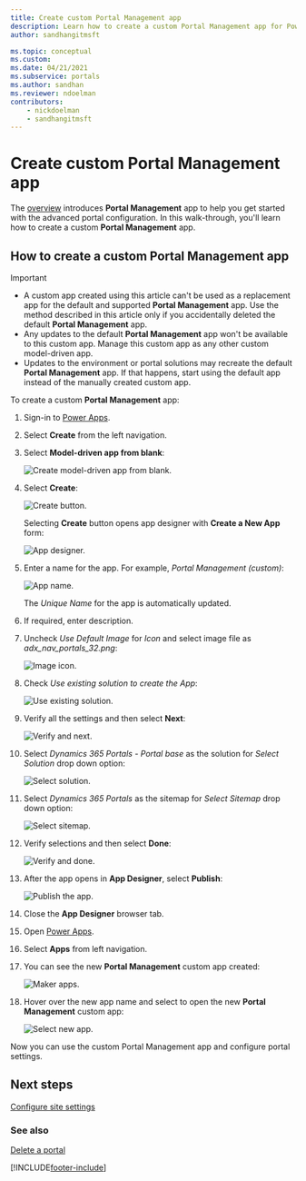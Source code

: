 ```yaml
---
title: Create custom Portal Management app
description: Learn how to create a custom Portal Management app for Power Apps portal.
author: sandhangitmsft

ms.topic: conceptual
ms.custom: 
ms.date: 04/21/2021
ms.subservice: portals
ms.author: sandhan
ms.reviewer: ndoelman
contributors:
    - nickdoelman
    - sandhangitmsft
---
```


# Create custom Portal Management app

The [overview](configure-portal.md) introduces **Portal Management** app to help you get started with the advanced portal configuration. In this walk-through, you'll learn how to create a custom **Portal Management** app.

## How to create a custom Portal Management app

> [!IMPORTANT]
> - A custom app created using this article can't be used as a replacement app for the default and supported **Portal Management** app. Use the method described in this article only if you accidentally deleted the default **Portal Management** app.
> - Any updates to the default **Portal Management** app won't be available to this custom app. Manage this custom app as any other custom model-driven app.
> - Updates to the environment or portal solutions may recreate the default **Portal Management** app. If that happens, start using the default app instead of the manually created custom app.

To create a custom **Portal Management** app:

1. Sign-in to [Power Apps](https://make.powerapps.com).

1. Select **Create** from the left navigation.

1. Select **Model-driven app from blank**:

    ![Create model-driven app from blank.](media/create-model-driven-app.png)

1. Select **Create**:

    ![Create button.](media/create-button.png)

    Selecting **Create** button opens app designer with **Create a New App** form:

    ![App designer.](media/app-designer.png)

1. Enter a name for the app. For example, *Portal Management (custom)*:

    ![App name.](media/app-name.png)

    The *Unique Name* for the app is automatically updated. 

1. If required, enter description.

1. Uncheck *Use Default Image* for *Icon* and select image file as *adx_nav_portals_32.png*:

    ![Image icon.](media/icon.png)

1. Check *Use existing solution to create the App*:

    ![Use existing solution.](media/use-existing-solution.png)

1. Verify all the settings and then select **Next**:

    ![Verify and next.](media/verify-next.png)

1. Select *Dynamics 365 Portals - Portal base* as the solution for *Select Solution* drop down option:

    ![Select solution.](media/select-solution.png)

1. Select *Dynamics 365 Portals* as the sitemap for *Select Sitemap* drop down option:

    ![Select sitemap.](media/select-sitemap.png)

1. Verify selections and then select **Done**:

    ![Verify and done.](media/verify-done.png)

1. After the app opens in **App Designer**, select **Publish**:

    ![Publish the app.](media/publish.png)

1. Close the **App Designer** browser tab.

1. Open [Power Apps](https://make.powerapps.com).

1. Select **Apps** from left navigation.

1. You can see the new **Portal Management** custom app created:

    ![Maker apps.](media/maker-apps.png)

1. Hover over the new app name and select to open the new **Portal Management** custom app:

    ![Select new app.](media/select-pma.png)

Now you can use the custom Portal Management app and configure portal settings.

## Next steps

[Configure site settings](configure-site-settings.md)

### See also

[Delete a portal](../manage-existing-portals.md#delete)



[!INCLUDE[footer-include](../../../includes/footer-banner.md)]